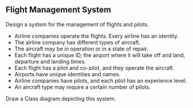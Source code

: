 ## Flight Management System
Design a system for the management of flights and pilots.

- Airline companies operate the flights. Every airline has an identity.
- The airline company has different types of aircraft.
- The aircraft may be in operation or in a state of repair.
- Each flight has a unique ID, the airport where it will take off and land, departure and landing times.
- Each flight has a pilot and co-pilot, and they operate the aircraft.
- Airports have unique identities and names.
- Airline companies have pilots, and each pilot has an experience level.
- An aircraft type may require a certain number of pilots.

Draw a Class diagram depicting this system.
